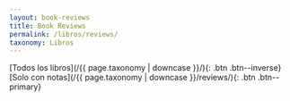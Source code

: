 ```yaml
---
layout: book-reviews
title: Book Reviews
permalink: /libros/reviews/
taxonomy: Libros
---
```


[Todos los libros](/{{ page.taxonomy | downcase }}/){: .btn .btn--inverse} [Solo con notas](/{{ page.taxonomy | downcase }}/reviews/){: .btn .btn--primary}
